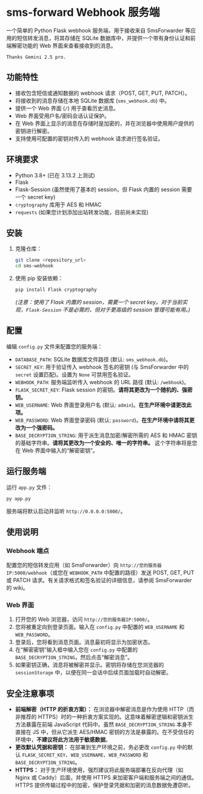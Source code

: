 # sms-forward Webhook 服务端

一个简单的 Python Flask webhook 服务端，用于接收来自 SmsForwarder 等应用的短信转发消息，将其存储在 SQLite 数据库中，并提供一个带有身份认证和前端解密功能的 Web 界面来查看接收到的消息。

`Thanks Gemini 2.5 pro.`

## 功能特性

*   接收包含短信或通知数据的 webhook 请求（POST, GET, PUT, PATCH）。
*   将接收到的消息存储在本地 SQLite 数据库 (`sms_webhook.db`) 中。
*   提供一个 Web 界面 (`/`) 用于查看历史消息。
*   Web 界面受用户名/密码会话认证保护。
*   在 Web 界面上显示的消息在存储时是加密的，并在浏览器中使用用户提供的密钥进行解密。
*   支持使用可配置的密钥对传入的 webhook 请求进行签名验证。

## 环境要求

*   Python 3.8+ (已在 3.13.2 上测试)
*   Flask
*   Flask-Session (虽然使用了基本的 session，但 Flask 内置的 session 需要一个 secret key)
*   `cryptography` 库用于 AES 和 HMAC
*   `requests` (如果您计划添加出站转发功能，目前尚未实现)

## 安装

1.  克隆仓库：
    ```bash
    git clone <repository_url>
    cd sms-webhook
    ```
2.  使用 pip 安装依赖：
    ```bash
    pip install Flask cryptography
    ```
    *(注意：使用了 Flask 内置的 session，需要一个 secret key。对于当前实现，`Flask-Session` 不是必需的，但对于更高级的 session 管理可能有用。)*

## 配置

编辑 `config.py` 文件来配置您的服务端：

*   `DATABASE_PATH`: SQLite 数据库文件路径 (默认: `sms_webhook.db`)。
*   `SECRET_KEY`: 用于验证传入 webhook 签名的密钥 (与 SmsForwarder 中的 `secret` 设置匹配)。设置为 `None` 可禁用签名验证。
*   `WEBHOOK_PATH`: 服务端监听传入 webhook 的 URL 路径 (默认: `/webhook`)。
*   `FLASK_SECRET_KEY`: Flask session 的密钥。**请将其更改为一个随机的、强密钥。**
*   `WEB_USERNAME`: Web 界面登录用户名 (默认: `admin`)。**在生产环境中请更改此项。**
*   `WEB_PASSWORD`: Web 界面登录密码 (默认: `password`)。**在生产环境中请将其更改为一个强密码。**
*   `BASE_DECRYPTION_STRING`: 用于派生消息加密/解密所需的 AES 和 HMAC 密钥的基础字符串。**请将其更改为一个安全的、唯一的字符串。** 这个字符串将是您在 Web 界面中输入的“解密密钥”。

## 运行服务端

运行 `app.py` 文件：

```bash
py app.py
```

服务端将默认启动并监听 `http://0.0.0.0:5000/`。

## 使用说明

### Webhook 端点

配置您的短信转发应用（如 SmsForwarder）向 `http://您的服务器IP:5000/webhook`（或您在 `WEBHOOK_PATH` 中配置的路径）发送 POST, GET, PUT 或 PATCH 请求。有关请求格式和签名验证的详细信息，请参阅 SmsForwarder 的 wiki。

### Web 界面

1.  打开您的 Web 浏览器，访问 `http://您的服务器IP:5000/`。
2.  您将被重定向到登录页面。输入在 `config.py` 中配置的 `WEB_USERNAME` 和 `WEB_PASSWORD`。
3.  登录后，您将看到消息页面。消息最初将显示为加密状态。
4.  在“解密密钥”输入框中输入您在 `config.py` 中配置的 `BASE_DECRYPTION_STRING`，然后点击“解密消息”。
5.  如果密钥正确，消息将被解密并显示。密钥将存储在您浏览器的 `sessionStorage` 中，以便在同一会话中后续页面加载时自动解密。

## 安全注意事项

*   **前端解密（HTTP 的折衷方案）：** 在浏览器中解密消息是作为使用 HTTP（而非推荐的 HTTPS）时的一种折衷方案实现的。这意味着解密逻辑和密钥派生方法暴露在前端 JavaScript 代码中。虽然 `BASE_DECRYPTION_STRING` 本身不直接在 JS 中，但从它派生 AES/HMAC 密钥的方法是暴露的。在不受信任的环境中，**不建议将此方法用于敏感数据**。
*   **更改默认凭据和密钥：** 在部署到生产环境之前，务必更改 `config.py` 中的默认 `FLASK_SECRET_KEY`、`WEB_USERNAME`、`WEB_PASSWORD` 和 `BASE_DECRYPTION_STRING`。
*   **HTTPS：** 对于生产环境使用，强烈建议将此服务端部署在反向代理（如 Nginx 或 Caddy）后面，并使用 HTTPS 来加密客户端和服务端之间的通信。HTTPS 提供传输过程中的加密，保护登录凭据和加密的消息数据免遭窃听。

